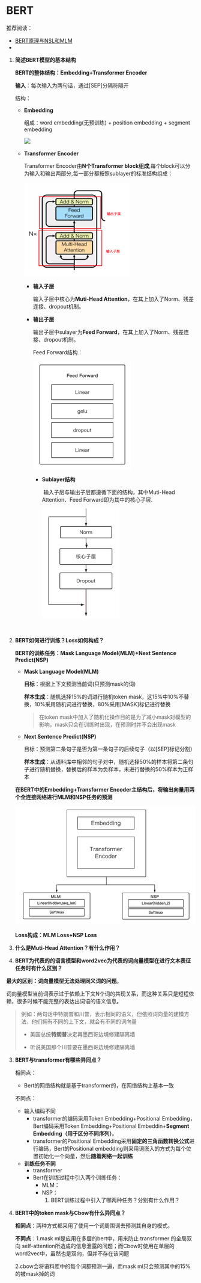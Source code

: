 # BERT

推荐阅读：

- [BERT原理与NSL和MLM](https://anchorety.github.io/Algorithm_interview/dl/bert.html)
- 

1. **简述BERT模型的基本结构**

   **BERT的整体结构：Embedding+Transformer Encoder**

   **输入**：每次输入为两句话，通过[SEP]分隔符隔开

   结构：

   - **Embedding**

     组成：word embedding(无预训练) + position embedding + segment embedding

     ![](https://github.com/AnchoretY/images/blob/master/blog/BERT_input_representation.png?raw=true)

   - **Transformer Encoder**

     Transformer Encoder由**N个Transformer block组成**,每个block可以分为输入和输出两部分,每一部分都按照sublayer的标准结构组成：  

     <img src="https://raw.githubusercontent.com/AnchoretY/images/master/blog/image.ms6w1661ntl.png" alt="image" style="zoom:50%;" />

     - **输入子层**

       输入子层中核心为**Muti-Head Attention**，在其上加入了Norm、残差连接、dropout机制。

     - **输出子层**

       输出子层中sulayer为**Feed Forward**，在其上加入了Norm、残差连接、dropout机制。

       Feed Forward结构：  

       <img src="https://raw.githubusercontent.com/AnchoretY/images/master/blog/image.osgnp8pb8x.png" alt="image" style="zoom:67%;" />

       - **Sublayer结构**

         ​	输入子层与输出子层都遵循下面的结构，其中Muti-Head Attention、Feed Forward即为其中的核心子层.  

         <img src="https://raw.githubusercontent.com/AnchoretY/images/master/blog/image.ad3lkvbrzj.png" alt="image" style="zoom:67%;" />

         ​	

2. **BERT如何进行训练？Loss如何构成？**

   **BERT的训练任务：Mask Language Model(MLM)+Next Sentence Predict(NSP)**

   - **Mask Language Model(MLM)**

     **目标**：根据上下文预测当前词(只预测mask的词)

     **样本生成**：随机选择15%的词进行随机token mask，这15%中10%不替换，10%采用随机词进行替换，80%采用[MASK]标记进行替换

     > 在token mask中加入了随机化操作目的是为了减小mask对模型的影响，mask只会在训练时出现，在预测时并不会出现mask

   - **Next Sentence Predict(NSP)**

     目标：预测第二条句子是否为第一条句子的后续句子（以[SEP]标记分割）

     **样本生成**：从语料库中相邻的句子对中，随机选择50%的样本将第二条句子进行随机替换，替换后的样本为负样本，未进行替换的50%样本为正样本

   **在BERT中的Embedding+Transformer Encoder主结构后，将输出向量用两个全连接网络进行MLM和NSP任务的预测**

   <img src="https://raw.githubusercontent.com/AnchoretY/images/master/blog/image.33y06v5l186.png" alt="image" style="zoom:67%;" />

   **Loss构成：MLM Loss+NSP Loss**

3. **什么是Muti-Head Attention？有什么作用？**

   

4. **BERT为代表的的语言模型和word2vec为代表的词向量模型在进行文本表征任务时有什么区别？**

**最大的区别：词向量模型无法处理同义词的问题**。

词向量模型当前词表示过于依赖上下文N个词的共现关系，而这种关系只是短程依赖，很多时候不能完整的表达出词语的语义信息。

> 例如：两句话中特朗普和川普，表示相同的语义，但依照词向量的建模方法，他们拥有不同的上下文，就会有不同的词向量
>
> - 美国总统**特朗普**决定再墨西哥边境修建隔离墙
>
> - 听说美国那个川普要在墨西哥边境修建隔离墙

3. **BERT与transformer有哪些异同点？**

   相同点：

   - Bert的网络结构就是基于transformer的，在网络结构上基本一致

   不同点：

   - 输入编码不同
     - transformer的编码采用Token Embedding+Positional Embedding，Bert编码采用Token Embedding+Positional Embeddin+**Segment Embedding（用于区分不同序列）**。
     - transformer的Positional Embedding采用**固定的三角函数转换公式**进行编码，Bert的Positional embedding则采用词嵌入的方式为每个位置初始化一个向量，然后**随着网络一起训练**
   - **训练任务不同**
     - transformer
     - Bert在训练过程中引入两个训练任务：
       - MLM：
       - NSP：
         1. BERT训练过程中引入了哪两种任务？分别有什么作用？

4. **BERT中的token mask与Cbow有什么异同点？**

   **相同点**：两种方式都采用了使用一个词周围词去预测其自身的模式。

    **不同点**：1.mask ml是应用在多层的bert中，用来防止 transformer 的全局双向 self-attention所造成的信息泄露的问题；而Cbow时使用在单层的word2vec中，虽然也是双向，但并不存在该问题

    2.cbow会将语料库中的每个词都预测一遍，而mask ml只会预测其中的15%的被mask掉的词

